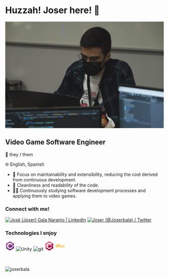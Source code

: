 # Huzzah! Joser here! 🙌
![Me at MálagaJam Weekend 13!](./images/me_at_mjw13.jpg "Me at MálagaJam Weekend 13!")
## Video Game Software Engineer

🌈 they / them

🌐 English, Spanish

- 🌟 Focus on maintainability and extensibility, reducing the cost derived from continuous development.
- 📑 Cleanliness and readability of the code.
- 👩‍🔧 Continuously studying software development processes and applying them to video games.

### Connect with me!
[<img alt="José (Joser) Gala Naranjo | LinkedIn" height="25px"  src="https://upload.wikimedia.org/wikipedia/commons/8/81/LinkedIn_icon.svg"/>][linkedin]
[<img alt="Joser (@Joserbala) / Twitter" height="25px" src="https://upload.wikimedia.org/wikipedia/commons/4/4f/Twitter-logo.svg"/>][twitter]

[linkedin]: https://www.linkedin.com/in/joserbala/
[twitter]: https://twitter.com/Joserbala

### Technologies I enjoy
<p>
  <img title="C#"  alt="C#" height="30px" src="https://raw.githubusercontent.com/devicons/devicon/master/icons/csharp/csharp-original.svg"/>
  <img title="Unity" alt="Unity" height="30px" src="https://i.redd.it/tu3gt6ysfxq71.png"/>
  <img title="git" alt="git" height="30px" src="https://www.vectorlogo.zone/logos/git-scm/git-scm-icon.svg"/>
  <img title="C++" alt="C++" height="30px" src="https://raw.githubusercontent.com/devicons/devicon/master/icons/cplusplus/cplusplus-original.svg"/>
  <img title="Amazon Web Services" alt="Amazon Web Services" height="30px" src="https://raw.githubusercontent.com/devicons/devicon/2ae2a900d2f041da66e950e4d48052658d850630/icons/amazonwebservices/amazonwebservices-plain-wordmark.svg"/>
</p>

<br/>

<p>
  <img align="center" src="https://github-readme-streak-stats.herokuapp.com/?user=joserbala&theme=dark" alt="joserbala" />
</p>
